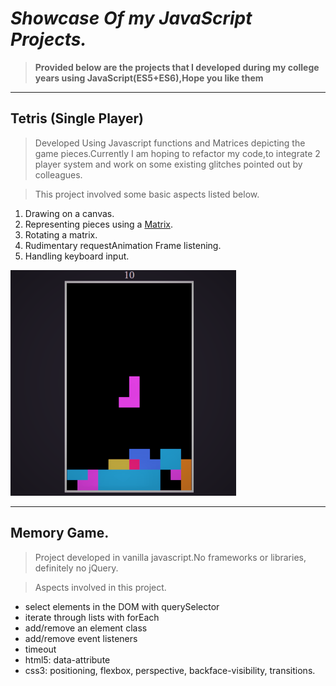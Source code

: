 # *Showcase Of my JavaScript Projects.*

> **Provided below are the projects that I developed during my college years using JavaScript(ES5+ES6),Hope you like them**

------------------------------------------------------------

  ## Tetris (Single Player)
  
  > Developed Using Javascript functions and Matrices depicting the game pieces.Currently I am hoping to refactor my code,to integrate
  2 player system and work on some existing glitches pointed out by colleagues.

  > This project involved some basic aspects listed below.
  
  1. Drawing on a canvas.
  2. Representing pieces using a [Matrix](medium.com/@markmliu/the-tetris-proof-60a7a69a8e04).
  3. Rotating a matrix.
  4. Rudimentary requestAnimation Frame listening.
  5. Handling keyboard input.
 
 
  <img src = "Images/Tetris1.png">
  
  -----------------------------------------------------------
  
   ## Memory Game.
  
  > Project developed in vanilla javascript.No frameworks or libraries, definitely no jQuery.

  >Aspects involved in this project.
  
  * select elements in the DOM with querySelector
  * iterate through lists with forEach
  * add/remove an element class
  * add/remove event listeners
  * timeout
  * html5: data-attribute
  * css3: positioning, flexbox, perspective, backface-visibility, transitions.
  
  
